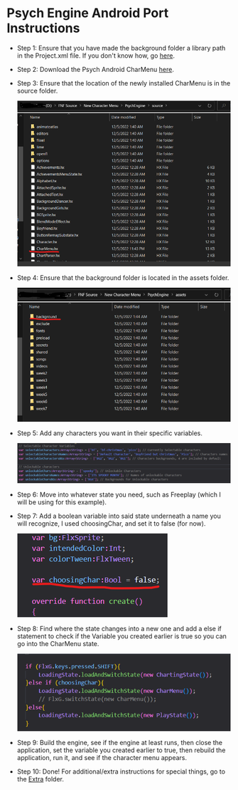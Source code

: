 # Psych Engine Android Port Instructions

-   Step 1: Ensure that you have made the background folder a library path in the Project.xml file. If you don't know how, go [here](../../Main%20Assets%20Needed/).
-   Step 2: Download the Psych Android CharMenu [here](../../PsychEngine-Android/source/CharMenu.hx).
-   Step 3: Ensure that the location of the newly installed CharMenu is in the source folder.

	![Image of Source Folder](./Instructions/Psych/sourceFolder.png)
	
-   Step 4: Ensure that the background folder is located in the assets folder.

	![Image of Assets Folder](./Instructions/Psych/assetsFolder.png)
	
-   Step 5: Add any characters you want in their specific variables.

    ![Image of character variables](./Instructions/Psych/characterVars.png)

-   Step 6: Move into whatever state you need, such as Freeplay (which I will be using for this example).
-   Step 7: Add a boolean variable into said state underneath a name you will recognize, I used choosingChar, and set it to false (for now).

    ![Choose Character Variable](./Instructions/Psych/choosingChar.png)

-   Step 8: Find where the state changes into a new one and add a else if statement to check if the Variable you created earlier is true so you can go into the CharMenu state.

    ![Changing states](./Instructions/Psych/changingState.png)

-   Step 9: Build the engine, see if the engine at least runs, then close the application, set the variable you created earlier to true, then rebuild the application, run it, and see if the character menu appears.
-   Step 10: Done! For additional/extra instructions for special things, go to the [Extra](../Extra/) folder.
